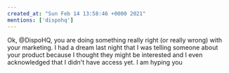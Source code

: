 ```yaml
---
created_at: "Sun Feb 14 13:58:46 +0000 2021"
mentions: ['dispohq']
---
```


Ok, @DispoHQ, you are doing something really right (or really wrong) with your marketing. I had a dream last night that I was telling someone about your product because I thought they might be interested and I even acknowledged that I didn't have access yet. I am hyping you
